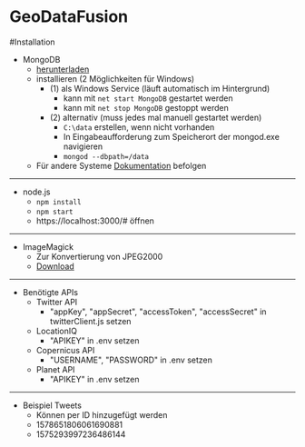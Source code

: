 # GeoDataFusion



#Installation

* MongoDB
  * [herunterladen](https://www.mongodb.com/try/download)
  * installieren (2 Möglichkeiten für Windows)
    * (1) als Windows Service (läuft automatisch im Hintergrund)
      * kann mit `net start MongoDB` gestartet werden
      * kann mit `net stop MongoDB` gestoppt werden
    * (2) alternativ (muss jedes mal manuell gestartet werden)
      * `C:\data` erstellen, wenn nicht vorhanden
      * In Eingabeaufforderung zum Speicherort der mongod.exe navigieren
      * `mongod --dbpath=/data`
  * Für andere Systeme [Dokumentation](https://docs.mongodb.com/manual/installation/) befolgen

---

* node.js
  * `npm install`
  * `npm start`
  * https://localhost:3000/# öffnen
  
---

* ImageMagick
  * Zur Konvertierung von JPEG2000
  * [Download](https://www.imagemagick.org/script/download.php)

---

* Benötigte APIs
  * Twitter API
    * "appKey", "appSecret", "accessToken", "accessSecret" in twitterClient.js setzen 
  * LocationIQ
    * "APIKEY" in .env setzen
  * Copernicus API
    * "USERNAME", "PASSWORD" in .env setzen
  * Planet API
    * "APIKEY" in .env setzen 
    
---

* Beispiel Tweets
  * Können per ID hinzugefügt werden
  * 1578651806061690881
  * 1575293997236486144
